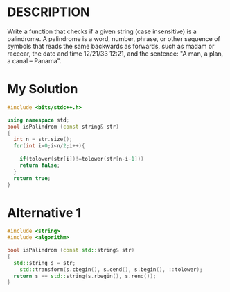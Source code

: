 # DESCRIPTION
Write a function that checks if a given string (case insensitive) is a palindrome. A palindrome is a word, number, phrase, or other sequence of symbols that reads the same backwards as forwards, such as madam or racecar, the date and time 12/21/33 12:21, and the sentence: "A man, a plan, a canal – Panama".

# My Solution
```c++
#include <bits/stdc++.h>

using namespace std;
bool isPalindrom (const string& str)
{
  int n = str.size();
  for(int i=0;i<n/2;i++){  
    
    if(tolower(str[i])!=tolower(str[n-i-1]))
    return false;
  }
  return true;
}
```
# Alternative 1
```c++
#include <string>
#include <algorithm>

bool isPalindrom (const std::string& str)
{
  std::string s = str;
	std::transform(s.cbegin(), s.cend(), s.begin(), ::tolower);
  return s == std::string(s.rbegin(), s.rend());
}
```
